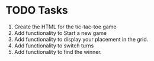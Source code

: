 # TODO Tasks

1. Create the HTML for the tic-tac-toe game
2. Add functionality to Start a new game
3. Add functionality to display your placement in the grid. 
4. Add functionality to switch turns 
5. Add functionality to find the winner. 